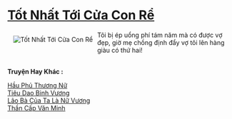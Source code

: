 <a href="https://truyenwiki.net/tot-nhat-toi-cua-con-re.35469/" title="Tốt Nhất Tới Cửa Con Rể"><h1>Tốt Nhất Tới Cửa Con Rể</h1></a><div style="display:table"><img align="right" style="float: left; padding: 10px;" src="https://truyenwiki.net/a/img/str/src/35469.jpg" alt="Tốt Nhất Tới Cửa Con Rể">Tôi bị ép uổng phí tám năm mà có được vợ đẹp, giờ mẹ chồng định đẩy vợ tôi lên hàng giàu có thứ hai!</div><p><br><b>Truyện Hay Khác :</b></p><a href="https://truyenwiki.net/hau-phu-thuong-nu.35694/" alt="Hầu Phủ Thương Nữ">Hầu Phủ Thương Nữ</a><br/><a href="https://sangtacviet.wordpress.com/2020/10/22/tieu-dao-binh-vuong/" alt="Tiêu Dao Binh Vương">Tiêu Dao Binh Vương</a><br/><a href="https://github.com/nownovels/wikidich/tree/master/truyenhay/36737" alt="Lão Bà Của Ta Là Nữ Vương">Lão Bà Của Ta Là Nữ Vương</a><br/><a href="https://github.com/nownovels/wikidich/tree/master/truyenhay/36050" alt="Thần Cấp Văn Minh">Thần Cấp Văn Minh</a><br/>
